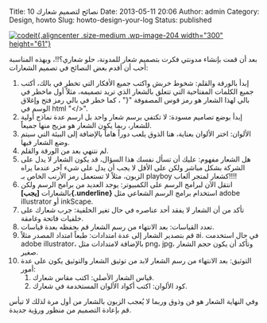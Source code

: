 Title: 10 نصائح لتصميم شعارك
Date: 2013-05-11 20:06
Author: admin
Category: Design, howto
Slug: howto-design-your-log
Status: published

[![codeit](../../static/images/howto-design-your-log/codeit-300x61.png){.aligncenter .size-medium .wp-image-204 width="300" height="61"}](../../static/images/howto-design-your-log/codeit.png)

بعد أن قمت بإنشاء مدونتي فكرت بتصميم شعار للمدونة، حلو شعاري؟!!، وبهذه المناسبة أحب أن أقدم بعض النصائح في تصميم الشعارات:

1.  إبدأ بالورقة والقلم: شخوط خربش واكتب جميع الأفكار التي تخطر في بالك، أكتب جميع الكلمات المفتاحية التي تتعلق بالشعار الذي تريد تصميمه، مثلاً أول ماخطر في بالي لهذا الشعار هو رمز قوس المصفوفة "{" ، كما خطر في بالي رمز فتح وإغلاق الوسم في html "\</\>".
2.  إبدأ بوضع تصاميم مسودة: لا تكتفي برسم شعار واحد بل ارسم عدة نماذج أولية للشعار، ربما يكون الشعار هو مزيج منها جميعاً.
3.  الألوان: اختر الألوان بعناية، هنا الذوق يلعب دوراً هاماً بالإضافة إلى البيئة التي سيتم وضع الشعار فيها.
4.  لم نتنهي بعد من الورقة والقلم.
5.  هل الشعار مفهوم: عليك أن تسأل نفسك هذا السؤال، قد يكون الشعار لا يدل على الشركة بشكل مباشر ولكن على الأقل لا يجب أن يدل على شيء آخر عندما يراه الزبون، مثلاً لا تستعمل رمز الأرنب الخاص بـ playboy كشعار لمتجر ألعاب!!!!
6.  انتقل الآن لبرامج الرسم على الكمبيوتر: يوجد العديد من برامج الرسم ولكن بالشعارات **[يجب]{.underline}** استخدام برامج الرسم الشعاعي مثل adobe illustrator أو inkScape.
7.  تأكد من أن الشعار لا يفقد أحد عناصره في حال تغير الخلفية: جرب شعارك على خلفيات فاتحة وغامقة.
8.  تعدد القياسات: بعد الانتهاء من رسم الشعار قم بحفظه بعدة قياسات.
9.  قم بتصدير الشعار إلى عدة امتدادات: طبعاً امتداد المصدر مثلاً ai. في حال استخدمت adobe illustrator، بالإضافة لامتدادات مثل png، jpg، وتأكد أن يكون حجم الشعار صغير.
10. التوثيق: بعد الانتهاء من رسم الشعار لابد من توثيق الشعار والتوثيق يكون على عدة أمور:
    1.  قياس الشعار الأصلي: اكتب مقاس شعارك.
    2.  كود الألوان: اكتب أكواد الألوان المستخدمة في شعارك.

وفي النهاية الشعار هو فن وذوق وربما لا يُعجب الزبون بالشعار من أول مرة لذلك لا تيأس قم بإعادة التصميم من منظور ورؤية جديدة.
